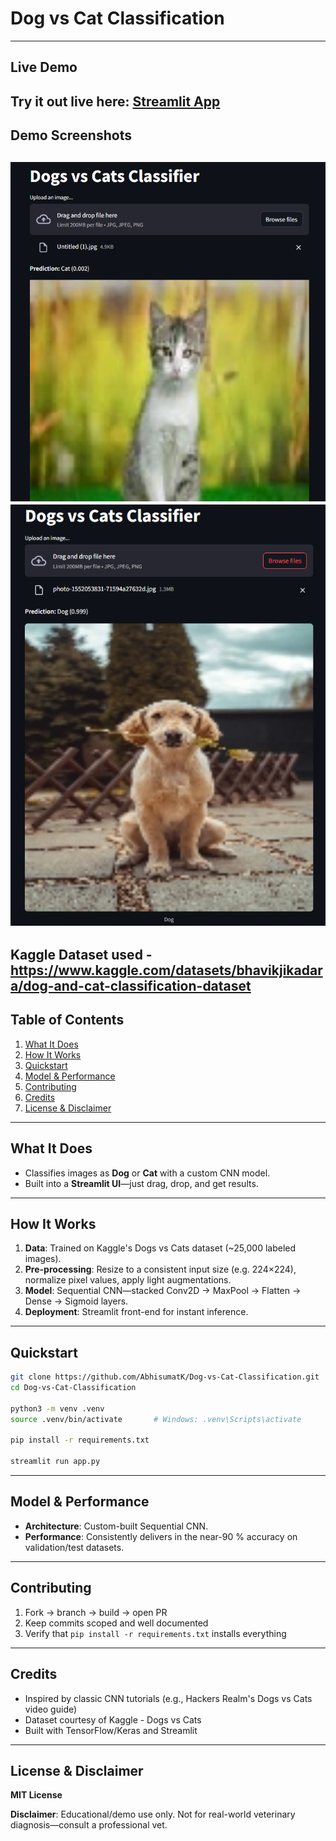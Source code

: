 # Dog vs Cat Classification 

---
## Live Demo 
Try it out live here: 
[**Streamlit App**](https://abhisumat-dog-vs-cat-classification.streamlit.app/)
---
## Demo Screenshots
![Demo](demo.png)
![Demo2](demo2.png)
---
Kaggle Dataset used - https://www.kaggle.com/datasets/bhavikjikadara/dog-and-cat-classification-dataset
---
 
## Table of Contents 
1. [What It Does](#what-it-does)  
2. [How It Works](#how-it-works)  
3. [Quickstart](#quickstart)   
4. [Model & Performance](#model--performance)  
5. [Contributing](#contributing)  
6. [Credits](#credits)  
7. [License & Disclaimer](#license--disclaimer)
---
## What It Does 
- Classifies images as **Dog** or **Cat** with a custom CNN model.
- Built into a **Streamlit UI**—just drag, drop, and get results.

---

## How It Works
1. **Data**: Trained on Kaggle's Dogs vs Cats dataset (~25,000 labeled images).
2. **Pre-processing**: Resize to a consistent input size (e.g. 224×224), normalize pixel values, apply light augmentations.
3. **Model**: Sequential CNN—stacked Conv2D → MaxPool → Flatten → Dense → Sigmoid layers.
4. **Deployment**: Streamlit front-end for instant inference.

---

## Quickstart
```bash
git clone https://github.com/AbhisumatK/Dog-vs-Cat-Classification.git
cd Dog-vs-Cat-Classification

python3 -m venv .venv
source .venv/bin/activate       # Windows: .venv\Scripts\activate

pip install -r requirements.txt

streamlit run app.py
```

---

## Model & Performance
- **Architecture**: Custom-built Sequential CNN.
- **Performance**: Consistently delivers in the near-90 % accuracy on validation/test datasets.

---

## Contributing
1. Fork → branch → build → open PR
2. Keep commits scoped and well documented
3. Verify that `pip install -r requirements.txt` installs everything

---

## Credits
- Inspired by classic CNN tutorials (e.g., Hackers Realm's Dogs vs Cats video guide)
- Dataset courtesy of Kaggle - Dogs vs Cats
- Built with TensorFlow/Keras and Streamlit

---

## License & Disclaimer
**MIT License**

**Disclaimer**: Educational/demo use only. Not for real-world veterinary diagnosis—consult a professional vet. 
